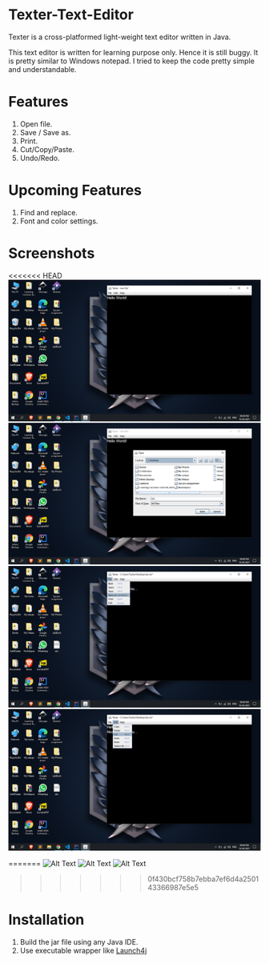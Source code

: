 # Texter-Text-Editor
Texter is a cross-platformed light-weight text editor written in Java. 

This text editor is written for learning purpose only. Hence it is still buggy. It is pretty similar to Windows notepad. I tried to keep the code pretty simple and understandable.

# Features
1) Open file.
2) Save / Save as.
3) Print.
4) Cut/Copy/Paste.
5) Undo/Redo.

# Upcoming Features
1) Find and replace.
2) Font and color settings.

# Screenshots
<<<<<<< HEAD
![Alt Text](101.png)
![Alt Text](102.png)
![Alt Text](103.png)
![Alt Text](104.png)


=======
![Alt Text](Screenshot(112).png)
![Alt Text](screenshots/Screenshot(114).png)
![Alt Text](screenshots/Screenshot(115).png)
>>>>>>> 0f430bcf758b7ebba7ef6d4a250143366987e5e5

# Installation
1) Build the jar file using any Java IDE.
2) Use executable wrapper like <a target="_Blank" href="http://launch4j.sourceforge.net/">Launch4j</a>
